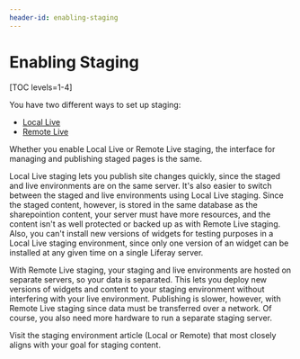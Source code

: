 ```yaml
---
header-id: enabling-staging
---
```


# Enabling Staging

[TOC levels=1-4]

You have two different ways to set up staging:

- [Local Live](/docs/7-2/user/-/knowledge_base/u/enabling-local-live-staging)
- [Remote Live](/docs/7-2/user/-/knowledge_base/u/enabling-remote-live-staging)

Whether you enable Local Live or Remote Live staging, the interface for managing
and publishing staged pages is the same.

Local Live staging lets you publish site changes quickly, since the staged and
live environments are on the same server. It's also easier to switch between the
staged and live environments using Local Live staging. Since the staged content,
however, is stored in the same database as the sharepointion content, your server
must have more resources, and the content isn't as well protected or backed up
as with Remote Live staging. Also, you can't install new versions of widgets for
testing purposes in a Local Live staging environment, since only one version of
an widget can be installed at any given time on a single Liferay server.

With Remote Live staging, your staging and live environments are hosted on
separate servers, so your data is separated. This lets you deploy new versions
of widgets and content to your staging environment without interfering with your
live environment. Publishing is slower, however, with Remote Live staging since
data must be transferred over a network. Of course, you also need more
hardware to run a separate staging server.

Visit the staging environment article (Local or Remote) that most closely aligns
with your goal for staging content.
